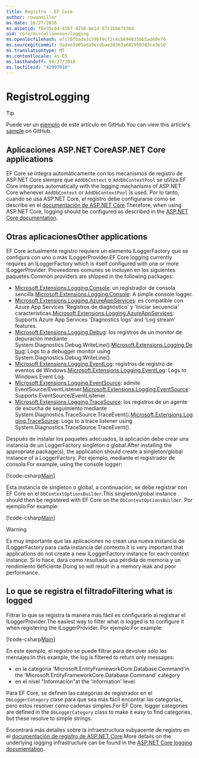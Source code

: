 ```yaml
---
title: Registro - EF Core
author: rowanmiller
ms.date: 10/27/2016
ms.assetid: f6e35c6d-45b7-4258-be1d-87c1bb67438d
uid: core/miscellaneous/logging
ms.openlocfilehash: efc78fbada3c59bf9cf2c4cb694835bb5ad60e76
ms.sourcegitcommit: dadee5905ada9ecdbae28363a682950383ce3e10
ms.translationtype: MT
ms.contentlocale: es-ES
ms.lasthandoff: 08/27/2018
ms.locfileid: "42997010"
---
```

# <a name="logging"></a><span data-ttu-id="bea02-102">Registro</span><span class="sxs-lookup"><span data-stu-id="bea02-102">Logging</span></span>

> [!TIP]  
> <span data-ttu-id="bea02-103">Puede ver un [ejemplo](https://github.com/aspnet/EntityFramework.Docs/tree/master/samples/core/Miscellaneous/Logging) de este artículo en GitHub.</span><span class="sxs-lookup"><span data-stu-id="bea02-103">You can view this article's [sample](https://github.com/aspnet/EntityFramework.Docs/tree/master/samples/core/Miscellaneous/Logging) on GitHub.</span></span>

## <a name="aspnet-core-applications"></a><span data-ttu-id="bea02-104">Aplicaciones ASP.NET Core</span><span class="sxs-lookup"><span data-stu-id="bea02-104">ASP.NET Core applications</span></span>

<span data-ttu-id="bea02-105">EF Core se integra automáticamente con los mecanismos de registro de ASP.NET Core siempre que `AddDbContext` o `AddDbContextPool` se utiliza.</span><span class="sxs-lookup"><span data-stu-id="bea02-105">EF Core integrates automatically with the logging mechanisms of ASP.NET Core whenever `AddDbContext` or `AddDbContextPool` is used.</span></span> <span data-ttu-id="bea02-106">Por lo tanto, cuando se usa ASP.NET Core, el registro debe configurarse como se describe en el [documentación de ASP.NET Core](https://docs.microsoft.com/en-us/aspnet/core/fundamentals/logging?tabs=aspnetcore2x).</span><span class="sxs-lookup"><span data-stu-id="bea02-106">Therefore, when using ASP.NET Core, logging should be configured as described in the [ASP.NET Core documentation](https://docs.microsoft.com/en-us/aspnet/core/fundamentals/logging?tabs=aspnetcore2x).</span></span>

## <a name="other-applications"></a><span data-ttu-id="bea02-107">Otras aplicaciones</span><span class="sxs-lookup"><span data-stu-id="bea02-107">Other applications</span></span>

<span data-ttu-id="bea02-108">EF Core actualmente registro requiere un elemento ILoggerFactory que se configura con uno o más ILoggerProvider.</span><span class="sxs-lookup"><span data-stu-id="bea02-108">EF Core logging currently requires an ILoggerFactory which is itself configured with one or more ILoggerProvider.</span></span> <span data-ttu-id="bea02-109">Proveedores comunes se incluyen en los siguientes paquetes:</span><span class="sxs-lookup"><span data-stu-id="bea02-109">Common providers are shipped in the following packages:</span></span>

* <span data-ttu-id="bea02-110">[Microsoft.Extensions.Logging.Console](https://www.nuget.org/packages/Microsoft.Extensions.Logging.Console/): un registrador de consola sencilla.</span><span class="sxs-lookup"><span data-stu-id="bea02-110">[Microsoft.Extensions.Logging.Console](https://www.nuget.org/packages/Microsoft.Extensions.Logging.Console/): A simple console logger.</span></span>
* <span data-ttu-id="bea02-111">[Microsoft.Extensions.Logging.AzureAppServices](https://www.nuget.org/packages/Microsoft.Extensions.Logging.AzureAppServices/): es compatible con Azure App Services 'Registros de diagnóstico' y 'Iniciar secuencia' características.</span><span class="sxs-lookup"><span data-stu-id="bea02-111">[Microsoft.Extensions.Logging.AzureAppServices](https://www.nuget.org/packages/Microsoft.Extensions.Logging.AzureAppServices/): Supports Azure App Services 'Diagnostics logs' and 'Log stream' features.</span></span>
* <span data-ttu-id="bea02-112">[Microsoft.Extensions.Logging.Debug](https://www.nuget.org/packages/Microsoft.Extensions.Logging.Debug/): los registros de un monitor de depuración mediante System.Diagnostics.Debug.WriteLine().</span><span class="sxs-lookup"><span data-stu-id="bea02-112">[Microsoft.Extensions.Logging.Debug](https://www.nuget.org/packages/Microsoft.Extensions.Logging.Debug/): Logs to a debugger monitor using System.Diagnostics.Debug.WriteLine().</span></span>
* <span data-ttu-id="bea02-113">[Microsoft.Extensions.Logging.EventLog](https://www.nuget.org/packages/Microsoft.Extensions.Logging.EventLog/): registros de registro de eventos de Windows.</span><span class="sxs-lookup"><span data-stu-id="bea02-113">[Microsoft.Extensions.Logging.EventLog](https://www.nuget.org/packages/Microsoft.Extensions.Logging.EventLog/): Logs to Windows Event Log.</span></span>
* <span data-ttu-id="bea02-114">[Microsoft.Extensions.Logging.EventSource](https://www.nuget.org/packages/Microsoft.Extensions.Logging.EventSource/): admite EventSource/EventListener.</span><span class="sxs-lookup"><span data-stu-id="bea02-114">[Microsoft.Extensions.Logging.EventSource](https://www.nuget.org/packages/Microsoft.Extensions.Logging.EventSource/): Supports EventSource/EventListener.</span></span>
* <span data-ttu-id="bea02-115">[Microsoft.Extensions.Logging.TraceSource](https://www.nuget.org/packages/Microsoft.Extensions.Logging.TraceSource/): los registros de un agente de escucha de seguimiento mediante System.Diagnostics.TraceSource.TraceEvent().</span><span class="sxs-lookup"><span data-stu-id="bea02-115">[Microsoft.Extensions.Logging.TraceSource](https://www.nuget.org/packages/Microsoft.Extensions.Logging.TraceSource/): Logs to a trace listener using System.Diagnostics.TraceSource.TraceEvent().</span></span>

<span data-ttu-id="bea02-116">Después de instalar los paquetes adecuados, la aplicación debe crear una instancia de un LoggerFactory singleton o global.</span><span class="sxs-lookup"><span data-stu-id="bea02-116">After installing the appropriate package(s), the application should create a singleton/global instance of a LoggerFactory.</span></span> <span data-ttu-id="bea02-117">Por ejemplo, mediante el registrador de consola:</span><span class="sxs-lookup"><span data-stu-id="bea02-117">For example, using the console logger:</span></span>

[!code-csharp[Main](../../../samples/core/Miscellaneous/Logging/Logging/BloggingContext.cs#DefineLoggerFactory)]

<span data-ttu-id="bea02-118">Esta instancia de singleton o global, a continuación, se debe registrar con EF Core en el `DbContextOptionsBuilder`.</span><span class="sxs-lookup"><span data-stu-id="bea02-118">This singleton/global instance should then be registered with EF Core on the `DbContextOptionsBuilder`.</span></span> <span data-ttu-id="bea02-119">Por ejemplo:</span><span class="sxs-lookup"><span data-stu-id="bea02-119">For example:</span></span>

[!code-csharp[Main](../../../samples/core/Miscellaneous/Logging/Logging/BloggingContext.cs#RegisterLoggerFactory)]

> [!WARNING]
> <span data-ttu-id="bea02-120">Es muy importante que las aplicaciones no crean una nueva instancia de ILoggerFactory para cada instancia del contexto.</span><span class="sxs-lookup"><span data-stu-id="bea02-120">It is very important that applications do not create a new ILoggerFactory instance for each context instance.</span></span> <span data-ttu-id="bea02-121">Si lo hace, dará como resultado una pérdida de memoria y un rendimiento deficiente.</span><span class="sxs-lookup"><span data-stu-id="bea02-121">Doing so will result in a memory leak and poor performance.</span></span>

## <a name="filtering-what-is-logged"></a><span data-ttu-id="bea02-122">Lo que se registra el filtrado</span><span class="sxs-lookup"><span data-stu-id="bea02-122">Filtering what is logged</span></span>

<span data-ttu-id="bea02-123">Filtrar lo que se registra la manera más fácil es configurarlo al registrar el ILoggerProvider.</span><span class="sxs-lookup"><span data-stu-id="bea02-123">The easiest way to filter what is logged is to configure it when registering the ILoggerProvider.</span></span> <span data-ttu-id="bea02-124">Por ejemplo:</span><span class="sxs-lookup"><span data-stu-id="bea02-124">For example:</span></span>

[!code-csharp[Main](../../../samples/core/Miscellaneous/Logging/Logging/BloggingContextWithFiltering.cs#DefineLoggerFactory)]

<span data-ttu-id="bea02-125">En este ejemplo, el registro se puede filtrar para devolver sólo los mensajes:</span><span class="sxs-lookup"><span data-stu-id="bea02-125">In this example, the log is filtered to return only messages:</span></span>
 * <span data-ttu-id="bea02-126">en la categoría 'Microsoft.EntityFrameworkCore.Database.Command'</span><span class="sxs-lookup"><span data-stu-id="bea02-126">in the 'Microsoft.EntityFrameworkCore.Database.Command' category</span></span>
 * <span data-ttu-id="bea02-127">en el nivel "Información"</span><span class="sxs-lookup"><span data-stu-id="bea02-127">at the 'Information' level</span></span>

<span data-ttu-id="bea02-128">Para EF Core, se definen las categorías de registrador en el `DbLoggerCategory` clase para que sea más fácil encontrar las categorías, pero estos resolver como cadenas simples.</span><span class="sxs-lookup"><span data-stu-id="bea02-128">For EF Core, logger categories are defined in the `DbLoggerCategory` class to make it easy to find categories, but these resolve to simple strings.</span></span>

<span data-ttu-id="bea02-129">Encontrará más detalles sobre la infraestructura subyacente de registro en el [documentación de registro de ASP.NET Core](https://docs.microsoft.com/en-us/aspnet/core/fundamentals/logging?tabs=aspnetcore2x).</span><span class="sxs-lookup"><span data-stu-id="bea02-129">More details on the underlying logging infrastructure can be found in the [ASP.NET Core logging documentation](https://docs.microsoft.com/en-us/aspnet/core/fundamentals/logging?tabs=aspnetcore2x).</span></span>
